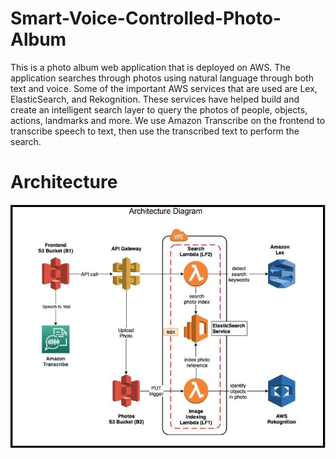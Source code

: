 # Smart-Voice-Controlled-Photo-Album

This is a photo album web application that is deployed on AWS. The application searches through photos using natural language through both text and voice. Some of the important AWS services that are used are Lex, ElasticSearch, and Rekognition. These services have helped build and create an intelligent search layer to query the photos of people, objects, actions, landmarks and more. We use Amazon Transcribe on the frontend to transcribe speech to text, then use the transcribed text to perform the search.

# Architecture 

![alt text](https://github.com/Henish2000/Smart-Voice-Controlled-Photo-Album/blob/main/Architecture/Capture.JPG)
